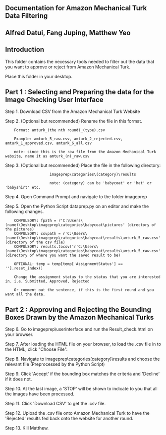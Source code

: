 

Documentation for Amazon Mechanical Turk Data Filtering
-------------------------------------------------------
Alfred Datui, Fang Juping, Matthew Yeo
-------------------------------------------------------
Introduction
--------------------------------------------------------

This folder contains the necessary tools needed to filter out the data that you want to approve or reject from Amazon Mechanical Turk.

Place this folder in your desktop.


Part 1 : Selecting and Preparing the data for the Image Checking User Interface
----------------------------------------------------------------------------------------

Step 1. Download CSV from the Amazon Mechanical Turk Website

Step 2. (Optional but recommended) Rename the file in this format. 

        Format:	amturk_(the nth round)_(type).csv

        Example: amturk_5_raw.csv, amturk_2_rejected.csv, amturk_1_approved.csv, amturk_6_all.csv

        note: since this is the raw file from the Amazon Mechanical Turk website, name it as amturk_(n)_raw.csv

Step 3. (Optional but recommended) Place the file in the following directory:  

						imageprep\categories\(category)\results

						note: (category) can be 'babycoat' or 'hat' or 'babyshirt' etc.

Step 4. Open Command Prompt and navigate to the folder imageprep

Step 5. Open the Python Script dataprep.py on an editor and make the following changes.

		COMPULSORY: fpath = r'C:\Users\(name)\Desktop\imageprep\categories\babycoat\pictures' (directory of the pictures)
		COMPULSORY: csvpath = r'C:\Users\(name)\Desktop\imageprep\categories\babycoat\results\amturk_5_raw.csv' (directory of the csv file)
		COMPULSORY: results.tocsv('r'C:\Users\(name)\Desktop\imageprep\categories\babycoat\results\amturk_5_raw.csv'') (directory of where you want the saved result to be)

		OPTIONAL: temp = temp[temp['AssignmentStatus'] == ''].reset_index() 

		Change the assignment status to the status that you are interested in. i.e. Submitted, Approved, Rejected

		Or comment out the sentence, if this is the first round and you want all the data.




Part 2 : Approving and Rejecting the Bounding Boxes Drawn by the Amazon Mechanical Turks
----------------------------------------------------------------------------------------

Step 6. Go to imageprep\userinterface and run the Result_check.html on your browser.

Step 7. After loading the HTML file on your browser, to load the .csv file in to the HTML, click "Choose File".

Step 8. Navigate to imageprep\categories\(category)\results and choose the relevant file (Preprocessed by the Python Script)

Step 9. Click 'Accept' if the bounding box matches the criteria and 'Decline' if it does not.

Step 10. At the last image, a 'STOP' will be shown to indicate to you that all the images have been processed.

Step 11. Click 'Download CSV' to get the .csv file.

Step 12. Upload the .csv file onto Amazon Mechanical Turk to have the 'Rejected' results fed back onto the website for another round. 

Step 13. Kill Matthew.


